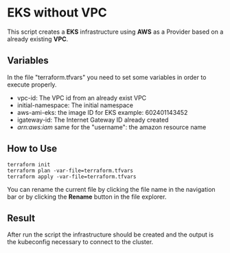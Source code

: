 # EKS without VPC

This script creates a **EKS** infrastructure using **AWS** as a Provider based on a already existing **VPC**.  

## Variables

In the file "terraform.tfvars" you need to set some variables in order to execute properly.

- vpc-id: The VPC id from an already exist VPC
- initial-namespace: The initial namespace
- aws-ami-eks: the image ID for EKS example: 602401143452
- igateway-id: The Internet Gateway ID already created
- _arn:aws:iam_ same for the "username": the amazon resource name

## How to Use

    terraform init 
    terraform plan -var-file=terraform.tfvars
    terraform apply -var-file=terraform.tfvars

You can rename the current file by clicking the file name in the navigation bar or by clicking the **Rename** button in the file explorer.

## Result

After run the script the infrastructure should be created and the output is the kubeconfig necessary to connect to the cluster.
